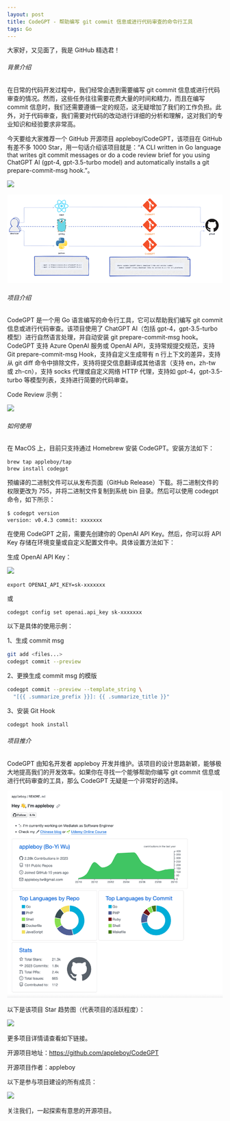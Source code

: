 ```yaml
---
layout: post
title: CodeGPT - 帮助编写 git commit 信息或进行代码审查的命令行工具
tags: Go
---
```


大家好，又见面了，我是 GitHub 精选君！

###### 背景介绍

在日常的代码开发过程中，我们经常会遇到需要编写 git commit 信息或进行代码审查的情况。然而，这些任务往往需要花费大量的时间和精力，而且在编写 commit 信息时，我们还需要遵循一定的规范，这无疑增加了我们的工作负担。此外，对于代码审查，我们需要对代码的改动进行详细的分析和理解，这对我们的专业知识和经验要求非常高。

今天要给大家推荐一个 GitHub 开源项目 appleboy/CodeGPT，该项目在 GitHub 有差不多 1000 Star，用一句话介绍该项目就是：“A CLI written in Go language that writes git commit messages or do a code review brief for you using ChatGPT AI (gpt-4, gpt-3.5-turbo model) and automatically installs a git prepare-commit-msg hook.”。

![](https://raw.githubusercontent.com/appleboy/CodeGPT/master/./images/cover.png)

![](https://raw.githubusercontent.com/ZhuPeng/pic/master/images/compress_image-20231029201231601.png)

###### 项目介绍

CodeGPT 是一个用 Go 语言编写的命令行工具，它可以帮助我们编写 git commit 信息或进行代码审查。该项目使用了 ChatGPT AI（包括 gpt-4，gpt-3.5-turbo 模型）进行自然语言处理，并自动安装 git prepare-commit-msg hook。CodeGPT 支持 Azure OpenAI 服务或 OpenAI API，支持常规提交规范，支持 Git prepare-commit-msg Hook，支持自定义生成带有 n 行上下文的差异，支持从 git diff 命令中排除文件，支持将提交信息翻译成其他语言（支持 en，zh-tw 或 zh-cn），支持 socks 代理或自定义网络 HTTP 代理，支持如 gpt-4，gpt-3.5-turbo 等模型列表，支持进行简要的代码审查。

Code Review 示例：

![](https://raw.githubusercontent.com/appleboy/CodeGPT/master/./images/code_review.png)

###### 如何使用

在 MacOS 上，目前只支持通过 Homebrew 安装 CodeGPT。安装方法如下：

    brew tap appleboy/tap
    brew install codegpt

预编译的二进制文件可以从发布页面（GitHub Release）下载。将二进制文件的权限更改为 755，并将二进制文件复制到系统 bin 目录。然后可以使用 codegpt 命令，如下所示：

    $ codegpt version
    version: v0.4.3 commit: xxxxxxx

在使用 CodeGPT 之前，需要先创建你的 OpenAI API Key。然后，你可以将 API Key 存储在环境变量或自定义配置文件中。具体设置方法如下：

生成 OpenAI API Key：

![](https://raw.githubusercontent.com/appleboy/CodeGPT/master/./images/register.png)

    export OPENAI_API_KEY=sk-xxxxxxx

或

    codegpt config set openai.api_key sk-xxxxxxx

以下是具体的使用示例：

1、生成 commit msg

```bash
git add <files...>
codegpt commit --preview
```

2、更换生成 commit msg 的模版

```bash
codegpt commit --preview --template_string \
  "[{{ .summarize_prefix }}]: {{ .summarize_title }}"
```

3、安装 Git Hook

```bash
codegpt hook install
```

###### 项目推介

CodeGPT 由知名开发者 appleboy 开发并维护。该项目的设计思路新颖，能够极大地提高我们的开发效率。如果你在寻找一个能够帮助你编写 git commit 信息或进行代码审查的工具，那么 CodeGPT 无疑是一个非常好的选择。

![](https://raw.githubusercontent.com/ZhuPeng/pic/master/images/compress_image-20231029201855141.png)


以下是该项目 Star 趋势图（代表项目的活跃程度）：

![](https://api.star-history.com/svg?repos=appleboy/CodeGPT&type=Timeline)

更多项目详情请查看如下链接。

开源项目地址：https://github.com/appleboy/CodeGPT 

开源项目作者：appleboy

以下是参与项目建设的所有成员：

![](https://contrib.rocks/image?repo=appleboy/CodeGPT)

关注我们，一起探索有意思的开源项目。

